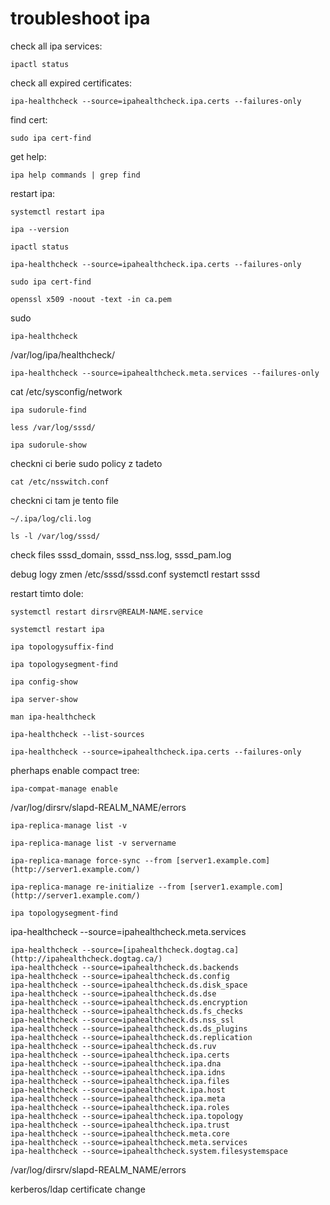 # troubleshoot ipa

check all ipa services:

```
ipactl status
```

check all expired certificates:

```
ipa-healthcheck --source=ipahealthcheck.ipa.certs --failures-only
```

find cert:

```
sudo ipa cert-find
```

get help:

```
ipa help commands | grep find
```

restart ipa:

```
systemctl restart ipa
```

```
ipa --version
```

```
ipactl status
```

```
ipa-healthcheck --source=ipahealthcheck.ipa.certs --failures-only
```

```
sudo ipa cert-find
```

```
openssl x509 -noout -text -in ca.pem
```

sudo

```
ipa-healthcheck
```

/var/log/ipa/healthcheck/

```
ipa-healthcheck --source=ipahealthcheck.meta.services --failures-only
```

cat /etc/sysconfig/network

```
ipa sudorule-find
```

```
less /var/log/sssd/
```

```
ipa sudorule-show
```

checkni ci berie sudo policy z tadeto

```
cat /etc/nsswitch.conf
```

checkni ci tam je tento file

```
~/.ipa/log/cli.log
```

```
ls -l /var/log/sssd/
```

check files sssd_domain, sssd_nss.log, sssd_pam.log

debug logy zmen
/etc/sssd/sssd.conf
systemctl restart sssd

restart timto dole:

```
systemctl restart dirsrv@REALM-NAME.service
```

```
systemctl restart ipa
```

```
ipa topologysuffix-find
```

```
ipa topologysegment-find
```

```
ipa config-show
```

```
ipa server-show
```

```
man ipa-healthcheck
```

```
ipa-healthcheck --list-sources
```

```
ipa-healthcheck --source=ipahealthcheck.ipa.certs --failures-only
```

pherhaps enable compact tree:

```
ipa-compat-manage enable
```

/var/log/dirsrv/slapd-REALM_NAME/errors

```
ipa-replica-manage list -v
```

```
ipa-replica-manage list -v servername
```

```
ipa-replica-manage force-sync --from [server1.example.com](http://server1.example.com/)
```

```
ipa-replica-manage re-initialize --from [server1.example.com](http://server1.example.com/)
```

```
ipa topologysegment-find
```

ipa-healthcheck --source=ipahealthcheck.meta.services

```
ipa-healthcheck --source=[ipahealthcheck.dogtag.ca](http://ipahealthcheck.dogtag.ca/)
ipa-healthcheck --source=ipahealthcheck.ds.backends
ipa-healthcheck --source=ipahealthcheck.ds.config
ipa-healthcheck --source=ipahealthcheck.ds.disk_space
ipa-healthcheck --source=ipahealthcheck.ds.dse
ipa-healthcheck --source=ipahealthcheck.ds.encryption
ipa-healthcheck --source=ipahealthcheck.ds.fs_checks
ipa-healthcheck --source=ipahealthcheck.ds.nss_ssl
ipa-healthcheck --source=ipahealthcheck.ds.ds_plugins
ipa-healthcheck --source=ipahealthcheck.ds.replication
ipa-healthcheck --source=ipahealthcheck.ds.ruv
ipa-healthcheck --source=ipahealthcheck.ipa.certs
ipa-healthcheck --source=ipahealthcheck.ipa.dna
ipa-healthcheck --source=ipahealthcheck.ipa.idns
ipa-healthcheck --source=ipahealthcheck.ipa.files
ipa-healthcheck --source=ipahealthcheck.ipa.host
ipa-healthcheck --source=ipahealthcheck.ipa.meta
ipa-healthcheck --source=ipahealthcheck.ipa.roles
ipa-healthcheck --source=ipahealthcheck.ipa.topology
ipa-healthcheck --source=ipahealthcheck.ipa.trust
ipa-healthcheck --source=ipahealthcheck.meta.core
ipa-healthcheck --source=ipahealthcheck.meta.services
ipa-healthcheck --source=ipahealthcheck.system.filesystemspace
```

/var/log/dirsrv/slapd-REALM_NAME/errors

kerberos/ldap certificate change